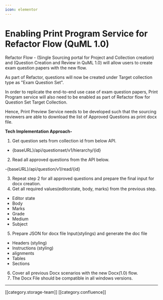 ```yaml
---
icon: elementor
---
```


# Enabling Print Program Service for Refactor Flow (QuML 1.0)

Refactor Flow - (Single Sourcing portal for Project and Collection creation) and (Question Creation and Review in QuML 1.0) will allow users to create exam question papers with the new flow.

As part of Refactor, questions will now be created under Target collection type as "Exam Question Set".

In order to replicate the end-to-end use case of exam question papers, Print Program service will also need to be enabled as part of Refactor flow for Question Set Target Collection.

Hence, Print Preview Service needs to be developed such that the sourcing reviewers are able to download the list of Approved Questions as print docx file.

**Tech Implementation Approach-**

1. Get question sets from collection id from below API.

* {baseURL}/api/questionset/v1/hierarchy/{id}&#x20;

2. Read all approved questions from the API below.

\-{baseURL}/api/question/v1/read/{id}&#x20;

3. Repeat step 2 for all approved questions and prepare the final input for docx creation.
4. Get all required values(editorstate, body, marks) from the previous step.

* Editor state
* Body
* Marks
* Grade
* Medium
* Subject&#x20;

5. Prepare JSON for docx file Input(stylings) and generate the doc file

* Headers (styling)
* Instructions (styling)
* alignments
* Tables
* Sections

6. Cover all previous Docx scenarios with the new Docx(1.0) flow.
7. The Docx File should be compatible in all windows versions.

***

\[\[category.storage-team]] \[\[category.confluence]]

